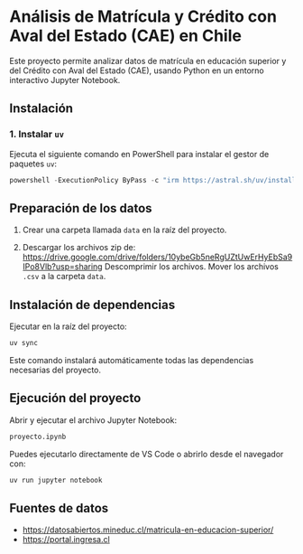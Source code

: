 # Análisis de Matrícula y Crédito con Aval del Estado (CAE) en Chile

Este proyecto permite analizar datos de matrícula en educación superior y del Crédito con Aval del Estado (CAE), usando Python en un entorno interactivo Jupyter Notebook.

## Instalación

### 1. Instalar `uv`

Ejecuta el siguiente comando en PowerShell para instalar el gestor de paquetes `uv`:

```powershell
powershell -ExecutionPolicy ByPass -c "irm https://astral.sh/uv/install.ps1 | iex"
```

## Preparación de los datos

1. Crear una carpeta llamada `data` en la raíz del proyecto.

2. Descargar los archivos zip de:
   https://drive.google.com/drive/folders/10ybeGb5neRgUZtUwErHyEbSa9IPo8Vlb?usp=sharing
   Descomprimir los archivos.
   Mover los archivos `.csv` a la carpeta `data`.

## Instalación de dependencias

Ejecutar en la raíz del proyecto:

```bash
uv sync
```

Este comando instalará automáticamente todas las dependencias necesarias del proyecto.

## Ejecución del proyecto

Abrir y ejecutar el archivo Jupyter Notebook:

```bash
proyecto.ipynb
```

Puedes ejecutarlo directamente de VS Code o abrirlo desde el navegador con:

```bash
uv run jupyter notebook
```


## Fuentes de datos

- https://datosabiertos.mineduc.cl/matricula-en-educacion-superior/
- https://portal.ingresa.cl
